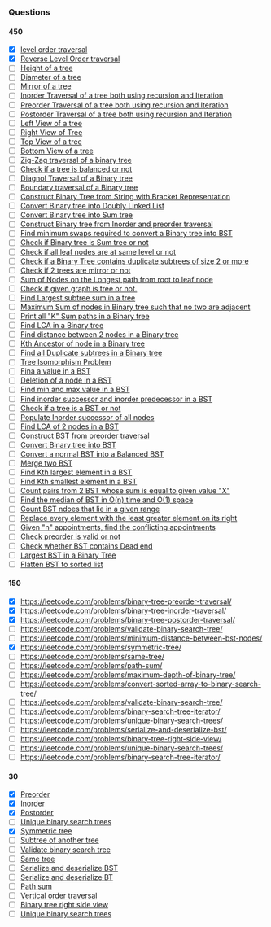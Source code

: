 ### Questions
#### 450
- [x] [level order traversal](https://practice.geeksforgeeks.org/problems/level-order-traversal/1)
- [x] [Reverse Level Order traversal](https://practice.geeksforgeeks.org/problems/reverse-level-order-traversal/1)
- [ ] [Height of a tree](https://practice.geeksforgeeks.org/problems/height-of-binary-tree/1)
- [ ] [Diameter of a tree](https://practice.geeksforgeeks.org/problems/diameter-of-binary-tree/1)
- [ ] [Mirror of a tree](https://www.geeksforgeeks.org/create-a-mirror-tree-from-the-given-binary-tree/)
- [ ] [Inorder Traversal of a tree both using recursion and Iteration](https://www.techiedelight.com/inorder-tree-traversal-iterative-recursive/)
- [ ] [Preorder Traversal of a tree both using recursion and Iteration](https://www.techiedelight.com/preorder-tree-traversal-iterative-recursive/)
- [ ] [Postorder Traversal of a tree both using recursion and Iteration](https://www.techiedelight.com/postorder-tree-traversal-iterative-recursive/)
- [ ] [Left View of a tree](https://practice.geeksforgeeks.org/problems/left-view-of-binary-tree/1)
- [ ] [Right View of Tree](https://practice.geeksforgeeks.org/problems/right-view-of-binary-tree/1)
- [ ] [Top View of a tree](https://practice.geeksforgeeks.org/problems/top-view-of-binary-tree/1)
- [ ] [Bottom View of a tree](https://practice.geeksforgeeks.org/problems/bottom-view-of-binary-tree/1)
- [ ] [Zig-Zag traversal of a binary tree](https://practice.geeksforgeeks.org/problems/zigzag-tree-traversal/1)
- [ ] [Check if a tree is balanced or not](https://practice.geeksforgeeks.org/problems/check-for-balanced-tree/1)
- [ ] [Diagnol Traversal of a Binary tree](https://www.geeksforgeeks.org/diagonal-traversal-of-binary-tree/)
- [ ] [Boundary traversal of a Binary tree](https://practice.geeksforgeeks.org/problems/boundary-traversal-of-binary-tree/1)
- [ ] [Construct Binary Tree from String with Bracket Representation](https://www.geeksforgeeks.org/construct-binary-tree-string-bracket-representation/)
- [ ] [Convert Binary tree into Doubly Linked List](https://practice.geeksforgeeks.org/problems/binary-tree-to-dll/1)
- [ ] [Convert Binary tree into Sum tree](https://practice.geeksforgeeks.org/problems/transform-to-sum-tree/1)
- [ ] [Construct Binary tree from Inorder and preorder traversal](https://practice.geeksforgeeks.org/problems/construct-tree-1/1)
- [ ] [Find minimum swaps required to convert a Binary tree into BST](https://www.geeksforgeeks.org/minimum-swap-required-convert-binary-tree-binary-search-tree/#:~:text=Given%20the%20array%20representation%20of,it%20into%20Binary%20Search%20Tree.&text=Swap%201%3A%20Swap%20node%208,node%209%20with%20node%2010.)
- [ ] [Check if Binary tree is Sum tree or not](https://practice.geeksforgeeks.org/problems/sum-tree/1)
- [ ] [Check if all leaf nodes are at same level or not](https://practice.geeksforgeeks.org/problems/leaf-at-same-level/1)
- [ ] [Check if a Binary Tree contains duplicate subtrees of size 2 or more](https://practice.geeksforgeeks.org/problems/duplicate-subtree-in-binary-tree/1)
- [ ] [Check if 2 trees are mirror or not](https://practice.geeksforgeeks.org/problems/check-mirror-in-n-ary-tree/0)
- [ ] [Sum of Nodes on the Longest path from root to leaf node](https://practice.geeksforgeeks.org/problems/sum-of-the-longest-bloodline-of-a-tree/1)
- [ ] [Check if given graph is tree or not.](https://www.geeksforgeeks.org/check-given-graph-tree/#:~:text=Since%20the%20graph%20is%20undirected,graph%20is%20connected%2C%20otherwise%20not.)
- [ ] [Find Largest subtree sum in a tree](https://www.geeksforgeeks.org/find-largest-subtree-sum-tree/)
- [ ] [Maximum Sum of nodes in Binary tree such that no two are adjacent](https://www.geeksforgeeks.org/maximum-sum-nodes-binary-tree-no-two-adjacent/)
- [ ] [Print all "K" Sum paths in a Binary tree](https://www.geeksforgeeks.org/print-k-sum-paths-binary-tree/)
- [ ] [Find LCA in a Binary tree](https://practice.geeksforgeeks.org/problems/lowest-common-ancestor-in-a-binary-tree/1)
- [ ] [Find distance between 2 nodes in a Binary tree](https://practice.geeksforgeeks.org/problems/min-distance-between-two-given-nodes-of-a-binary-tree/1)
- [ ] [Kth Ancestor of node in a Binary tree](https://www.geeksforgeeks.org/kth-ancestor-node-binary-tree-set-2/)
- [ ] [Find all Duplicate subtrees in a Binary tree ](https://practice.geeksforgeeks.org/problems/duplicate-subtrees/1)
- [ ] [Tree Isomorphism Problem](https://practice.geeksforgeeks.org/problems/check-if-tree-is-isomorphic/1)
- [ ] [Fina a value in a BST](https://www.geeksforgeeks.org/binary-search-tree-set-1-search-and-insertion/)
- [ ] [Deletion of a node in a BST](https://leetcode.com/problems/delete-node-in-a-bst/)
- [ ] [Find min and max value in a BST](https://practice.geeksforgeeks.org/problems/minimum-element-in-bst/1)
- [ ] [Find inorder successor and inorder predecessor in a BST](https://practice.geeksforgeeks.org/problems/predecessor-and-successor/1)
- [ ] [Check if a tree is a BST or not](https://practice.geeksforgeeks.org/problems/check-for-bst/1)
- [ ] [Populate Inorder successor of all nodes](https://practice.geeksforgeeks.org/problems/populate-inorder-successor-for-all-nodes/1)
- [ ] [Find LCA of 2 nodes in a BST](https://practice.geeksforgeeks.org/problems/lowest-common-ancestor-in-a-bst/1)
- [ ] [Construct BST from preorder traversal](https://www.geeksforgeeks.org/construct-bst-from-given-preorder-traversa/)
- [ ] [Convert Binary tree into BST](https://practice.geeksforgeeks.org/problems/binary-tree-to-bst/1)
- [ ] [Convert a normal BST into a Balanced BST](https://www.geeksforgeeks.org/convert-normal-bst-balanced-bst/)
- [ ] [Merge two BST ](https://www.geeksforgeeks.org/merge-two-balanced-binary-search-trees/)
- [ ] [Find Kth largest element in a BST](https://practice.geeksforgeeks.org/problems/kth-largest-element-in-bst/1)
- [ ] [Find Kth smallest element in a BST](https://practice.geeksforgeeks.org/problems/find-k-th-smallest-element-in-bst/1)
- [ ] [Count pairs from 2 BST whose sum is equal to given value "X"](https://practice.geeksforgeeks.org/problems/brothers-from-different-root/1)
- [ ] [Find the median of BST in O(n) time and O(1) space](https://www.geeksforgeeks.org/find-median-bst-time-o1-space/)
- [ ] [Count BST ndoes that lie in a given range](https://practice.geeksforgeeks.org/problems/count-bst-nodes-that-lie-in-a-given-range/1)
- [ ] [Replace every element with the least greater element on its right](https://www.geeksforgeeks.org/replace-every-element-with-the-least-greater-element-on-its-right/)
- [ ] [Given "n" appointments, find the conflicting appointments](https://www.geeksforgeeks.org/given-n-appointments-find-conflicting-appointments/)
- [ ] [Check preorder is valid or not](https://practice.geeksforgeeks.org/problems/preorder-to-postorder/0)
- [ ] [Check whether BST contains Dead end](https://practice.geeksforgeeks.org/problems/check-whether-bst-contains-dead-end/1)
- [ ] [Largest BST in a Binary Tree](https://practice.geeksforgeeks.org/problems/largest-bst/1)
- [ ] [Flatten BST to sorted list](https://www.geeksforgeeks.org/flatten-bst-to-sorted-list-increasing-order/)

#### 150
- [x] https://leetcode.com/problems/binary-tree-preorder-traversal/ 
- [x] https://leetcode.com/problems/binary-tree-inorder-traversal/
- [x] https://leetcode.com/problems/binary-tree-postorder-traversal/ 
- [ ] https://leetcode.com/problems/validate-binary-search-tree/ 
- [ ] https://leetcode.com/problems/minimum-distance-between-bst-nodes/ 
- [x] https://leetcode.com/problems/symmetric-tree/ 
- [ ] https://leetcode.com/problems/same-tree/ 
- [ ] https://leetcode.com/problems/path-sum/ 
- [ ] https://leetcode.com/problems/maximum-depth-of-binary-tree/ 
- [ ] https://leetcode.com/problems/convert-sorted-array-to-binary-search-tree/ 
- [ ]  https://leetcode.com/problems/validate-binary-search-tree/ 
- [ ]  https://leetcode.com/problems/binary-search-tree-iterator/ 
- [ ]  https://leetcode.com/problems/unique-binary-search-trees/ 
- [ ]  https://leetcode.com/problems/serialize-and-deserialize-bst/ 
- [ ]  https://leetcode.com/problems/binary-tree-right-side-view/ 
- [ ]  https://leetcode.com/problems/unique-binary-search-trees/ 
- [ ]  https://leetcode.com/problems/binary-search-tree-iterator/

#### 30
- [x] [Preorder](https://leetcode.com/problems/binary-tree-preorder-traversal/)
- [x] [Inorder](https://leetcode.com/problems/binary-tree-inorder-traversal/)
- [x] [Postorder](https://leetcode.com/problems/binary-tree-postorder-traversal/)
- [ ] [Unique binary search trees](https://leetcode.com/problems/unique-binary-search-trees/)
- [x] [Symmetric tree](https://leetcode.com/problems/symmetric-tree/)
- [ ] [Subtree of another tree](https://leetcode.com/problems/subtree-of-another-tree/)
- [ ] [Validate binary search tree](https://leetcode.com/problems/validate-binary-search-tree/)
- [ ] [Same tree](https://leetcode.com/problems/same-tree/)
- [ ] [Serialize and deserialize BST](https://leetcode.com/problems/serialize-and-deserialize-bst/)
- [ ] [Serialize and deserialize BT](https://leetcode.com/problems/serialize-and-deserialize-binary-tree/)
- [ ] [Path sum](https://leetcode.com/problems/path-sum/)
- [ ] [Vertical order traversal](https://leetcode.com/problems/vertical-order-traversal-of-a-binary-tree/)
- [ ] [Binary tree right side view](https://leetcode.com/problems/binary-tree-right-side-view/)
- [ ] [Unique binary search trees](https://leetcode.com/problems/unique-binary-search-trees/)